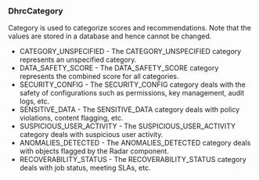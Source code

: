 ### DhrcCategory
Category is used to categorize scores and recommendations. Note that the
 values are stored in a database and hence cannot be changed.

- CATEGORY_UNSPECIFIED - The CATEGORY_UNSPECIFIED category represents an unspecified category.
- DATA_SAFETY_SCORE - The DATA_SAFETY_SCORE category represents the combined score for all
 categories.
- SECURITY_CONFIG - The SECURITY_CONFIG category deals with the safety of configurations such
 as permissions, key management, audit logs, etc.
- SENSITIVE_DATA - The SENSITIVE_DATA category deals with policy violations, content flagging,
 etc.
- SUSPICIOUS_USER_ACTIVITY - The SUSPICIOUS_USER_ACTIVITY category deals with suspicious user activity.
- ANOMALIES_DETECTED - The ANOMALIES_DETECTED category deals with objects flagged by the Radar
 component.
- RECOVERABILITY_STATUS - The RECOVERABILITY_STATUS category deals with job status, meeting SLAs,
 etc.
